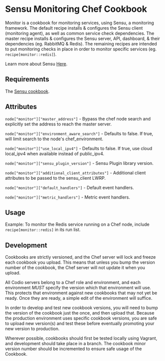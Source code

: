 Sensu Monitoring Chef Cookbook
==============================

Monitor is a cookbook for monitoring services, using Sensu, a monitoring framework. The default
recipe installs & configures the Sensu client (monitoring agent), as well as common service check
dependencies. The master recipe installs & configures the Sensu server, API, dashboard, & their
dependencies (eg. RabbitMQ & Redis). The remaining recipes are intended to put monitoring checks in
place in order to monitor specific services (eg. `recipe[monitor::redis]`).

Learn more about Sensu [Here](http://docs.sensuapp.org/).


## Requirements

The [Sensu cookbook](http://community.opscode.com/cookbooks/sensu).


## Attributes

`node["monitor"]["master_address"]` - Bypass the chef node search and explicitly set the address to
reach the master server.

`node["monitor"]["environment_aware_search"]` - Defaults to false. If true, will limit search to the
node's chef_environment.

`node["monitor"]["use_local_ipv4"]` - Defaults to false. If true, use cloud local\_ipv4 when
available instead of public\_ipv4.

`node["monitor"]["sensu_plugin_version"]` - Sensu Plugin library version.

`node["monitor"]["additional_client_attributes"]` - Additional client attributes to be passed to the
sensu_client LWRP.

`node["monitor"]["default_handlers"]` - Default event handlers.

`node["monitor"]["metric_handlers"]` - Metric event handlers.


## Usage

Example: To monitor the Redis service running on a Chef node, include `recipe[monitor::redis]` in
its run list.


## Development

Cookbooks are strictly versioned, and the Chef server will lock and freeze each cookbook you upload.
This means that unless you bump the version number of the cookbook, the Chef server will not update
it when you upload.

All Codio servers belong to a Chef role and environment, and each environment *MUST* specify the
version which that environment will use. This protects that environment against new cookbooks
that may not yet be ready. Once they are ready, a simple edit of the environment will suffice.

In order to develop and test new cookbook versions, you will need to bump the version of the
cookbook just the once, and then upload that. Because the production environment uses specific
cookbook versions, you are safe to upload new version(s) and test these before eventually promoting
your new version to production.

Wherever possible, cookbooks should first be tested locally using Vagrant, and development should
take place in a branch. The cookbook minor version number should be incremented to ensure safe usage
of the Cookbook.